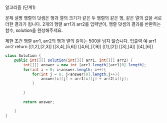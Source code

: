 

알고리즘 (단계1)

문제 설명
행렬의 덧셈은 행과 열의 크기가 같은 두 행렬의 같은 행, 같은 열의 값을 서로 더한 결과가 됩니다. 2개의 행렬 arr1과 arr2를 입력받아, 행렬 덧셈의 결과를 반환하는 함수, solution을 완성해주세요.

제한 조건
행렬 arr1, arr2의 행과 열의 길이는 500을 넘지 않습니다.
입출력 예
arr1	arr2	return
[[1,2],[2,3]]	[[3,4],[5,6]]	[[4,6],[7,9]]
[[1],[2]]	[[3],[4]]	[[4],[6]]


```java
class Solution {
    public int[][] solution(int[][] arr1, int[][] arr2) {
        int[][] answer = new int [arr1.length][arr1[0].length];
        for(int i = 0; i<answer.length; i++){
            for(int j = 0; j<answer[0].length;j++){
                answer[i][j] = arr1[i][j] + arr2[i][j];
            }
            
        }
        
        return answer;

    }
}
```
